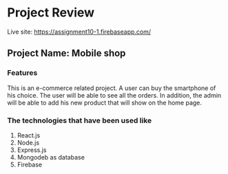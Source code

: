 # Project Review

Live site: https://assignment10-1.firebaseapp.com/

## Project Name: Mobile shop

### Features
This is an e-commerce related project. A user can buy the smartphone of his choice. The user will be able to see all the orders.
In addition, the admin will be able to add his new product that will show on the home page.

### The technologies that have been used like
1. React.js
2. Node.js
3. Express.js
4. Mongodeb as database
5. Firebase
